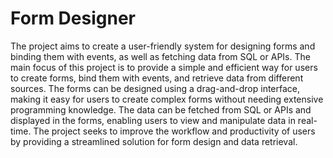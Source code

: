 # Form Designer

The project aims to create a user-friendly system for designing forms and binding them with events, as well as fetching data from SQL or APIs. The main focus of this project is to provide a simple and efficient way for users to create forms, bind them with events, and retrieve data from different sources. The forms can be designed using a drag-and-drop interface, making it easy for users to create complex forms without needing extensive programming knowledge. The data can be fetched from SQL or APIs and displayed in the forms, enabling users to view and manipulate data in real-time. The project seeks to improve the workflow and productivity of users by providing a streamlined solution for form design and data retrieval.

